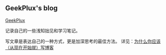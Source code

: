 ## GeekPlux's blog

[GeekPlux](http://geekplux.com/)

记录自己的一些浅知拙见和学习笔记。

写文章是表达自己的一种方式，更是加深思考的最佳方法。
详见：[为什么你应该（从现在开始就）写博客](http://mindhacks.cn/2009/02/15/why-you-should-start-blogging-now/)
